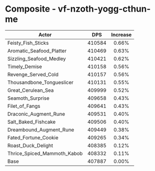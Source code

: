 # Composite - vf-nzoth-yogg-cthun-me
| Actor | DPS | Increase |
|---|:---:|:---:|
|Feisty_Fish_Sticks|410584|0.66%|
|Aromatic_Seafood_Platter|410469|0.63%|
|Sizzling_Seafood_Medley|410421|0.62%|
|Timely_Demise|410158|0.56%|
|Revenge_Served_Cold|410157|0.56%|
|Thousandbone_Tongueslicer|410131|0.55%|
|Great_Cerulean_Sea|409999|0.52%|
|Seamoth_Surprise|409658|0.43%|
|Filet_of_Fangs|409641|0.43%|
|Draconic_Augment_Rune|409531|0.40%|
|Salt_Baked_Fishcake|409506|0.40%|
|Dreambound_Augment_Rune|409449|0.38%|
|Fated_Fortune_Cookie|409265|0.34%|
|Roast_Duck_Delight|408385|0.12%|
|Thrice_Spiced_Mammoth_Kabob|408332|0.11%|
|Base|407887|0.00%|
